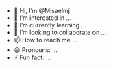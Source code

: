 - 👋 Hi, I’m @Misaelmj
- 👀 I’m interested in ...
- 🌱 I’m currently learning ...
- 💞️ I’m looking to collaborate on ...
- 📫 How to reach me ...
- 😄 Pronouns: ...
- ⚡ Fun fact: ...

<!---
Misaelmj/Misaelmj is a ✨ special ✨ repository because its `README.md` (this file) appears on your GitHub profile.
You can click the Preview link to take a look at your changes.
--->
